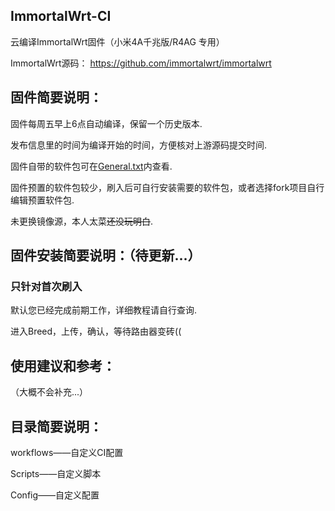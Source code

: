## ImmortalWrt-CI
云编译ImmortalWrt固件（小米4A千兆版/R4AG 专用）

ImmortalWrt源码：
https://github.com/immortalwrt/immortalwrt

## 固件简要说明：

固件每周五早上6点自动编译，保留一个历史版本.

发布信息里的时间为编译开始的时间，方便核对上游源码提交时间.

固件自带的软件包可在[General.txt](https://github.com/Xiaodu233/ImmortalWrt-CI-AX3000T/blob/test/Config/General.txt)内查看.

固件预置的软件包较少，刷入后可自行安装需要的软件包，或者选择fork项目自行编辑预置软件包.

未更换镜像源，本人太菜~~还没玩明白~~.

## 固件安装简要说明：（待更新...）

### 只针对首次刷入

默认您已经完成前期工作，详细教程请自行查询.

进入Breed，上传，确认，等待路由器变砖((

## 使用建议和参考：

（大概不会补充...）

## 目录简要说明：

workflows——自定义CI配置

Scripts——自定义脚本

Config——自定义配置
